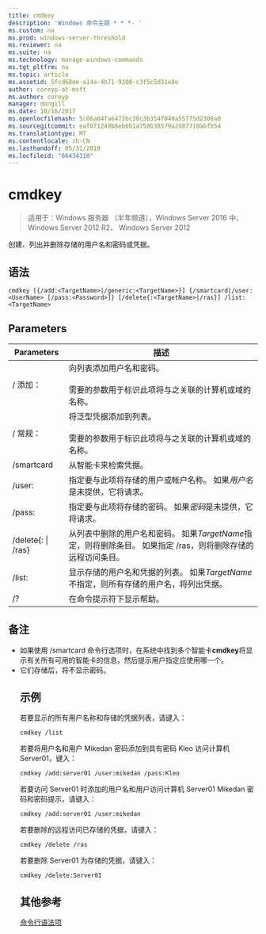 ```yaml
---
title: cmdkey
description: 'Windows 命令主题 * * *- '
ms.custom: na
ms.prod: windows-server-threshold
ms.reviewer: na
ms.suite: na
ms.technology: manage-windows-commands
ms.tgt_pltfrm: na
ms.topic: article
ms.assetid: 5fcd68ee-a14a-4b71-9300-c3f5c5d31e8e
author: coreyp-at-msft
ms.author: coreyp
manager: dongill
ms.date: 10/16/2017
ms.openlocfilehash: 5c06a04fa6473bc30c3b354f049a55775d2308a0
ms.sourcegitcommit: eaf071249b6eb6b1a758b38579a2d87710abfb54
ms.translationtype: MT
ms.contentlocale: zh-CN
ms.lasthandoff: 05/31/2019
ms.locfileid: "66434310"
---
```

# <a name="cmdkey"></a>cmdkey

>适用于：Windows 服务器 （半年频道），Windows Server 2016 中，Windows Server 2012 R2、 Windows Server 2012

创建、列出并删除存储的用户名和密码或凭据。

## <a name="syntax"></a>语法
```
cmdkey [{/add:<TargetName>|/generic:<TargetName>}] {/smartcard|/user:<UserName> [/pass:<Password>]} [/delete{:<TargetName>|/ras}] /list:<TargetName>
```
## <a name="parameters"></a>Parameters

|             Parameters             |                                                                                    描述                                                                                     |
|------------------------------------|------------------------------------------------------------------------------------------------------------------------------------------------------------------------------------|
|         / 添加：<TargetName>          | 向列表添加用户名和密码。<br /><br />需要的参数<TargetName>用于标识此项将与之关联的计算机或域的名称。 |
|       / 常规：<TargetName>        |   将泛型凭据添加到列表。<br /><br />需要的参数<TargetName>用于标识此项将与之关联的计算机或域的名称。    |
|             /smartcard             |                                                                    从智能卡来检索凭据。                                                                     |
|          /user:<UserName>          |                                 指定要与此项将存储的用户或帐户名称。 如果*用户名*是未提供，它将请求。                                  |
|          /pass:<Password>          |                                       指定要与此项将存储的密码。 如果*密码*是未提供，它将请求。                                        |
| /delete{:<TargetName> &#124; /ras} |  从列表中删除的用户名和密码。 如果*TargetName*指定，则将删除条目。 如果指定 /ras，则将删除存储的远程访问条目。   |
|         /list:<TargetName>         |                  显示存储的用户名和凭据的列表。 如果*TargetName*不指定，则所有存储的用户名，将列出凭据。                   |
|                 /?                 |                                                                        在命令提示符下显示帮助。                                                                        |

## <a name="remarks"></a>备注
- 如果使用 /smartcard 命令行选项时，在系统中找到多个智能卡**cmdkey**将显示有关所有可用的智能卡的信息，然后提示用户指定应使用哪一个。
- 它们存储后，将不显示密码。
  ## <a name="BKMK_examples"></a>示例
  若要显示的所有用户名称和存储的凭据列表，请键入：
  ```
  cmdkey /list
  ```
  若要将用户名和用户 Mikedan 密码添加到具有密码 Kleo 访问计算机 Server01，键入：
  ```
  cmdkey /add:server01 /user:mikedan /pass:Kleo
  ```
  若要访问 Server01 时添加的用户名和用户访问计算机 Server01 Mikedan 密码和密码提示，请键入：
  ```
  cmdkey /add:server01 /user:mikedan
  ```
  若要删除的远程访问已存储的凭据，请键入：
  ```
  cmdkey /delete /ras
  ```
  若要删除 Server01 为存储的凭据，请键入：
  ```
  cmdkey /delete:Server01
  ```
  ## <a name="additional-references"></a>其他参考
  [命令行语法项](command-line-syntax-key.md)
